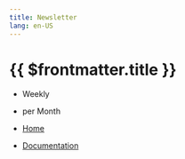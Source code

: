 ```yaml
---
title: Newsletter
lang: en-US
---
```


# {{ $frontmatter.title }}

+ Weekly
+ per Month

+ [Home](http://www.dialogware.com/)
+ [Documentation](http://docs.dialogware.com/)
